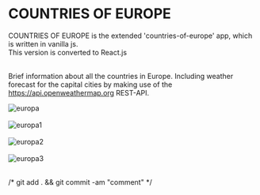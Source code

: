 <h1>COUNTRIES OF EUROPE</h1>

COUNTRIES OF EUROPE is the extended 'countries-of-europe' app, which is written in vanilla js.<br>
This version is converted to React.js<br><br>

Brief information about all the countries in Europe.
Including weather forecast for the capital cities by making use of the https://api.openweathermap.org REST-API.

![europa](https://user-images.githubusercontent.com/38325801/146386499-f52f55e7-cb04-48ee-a5cc-43091a80dffa.png)<br><br>
![europa1](https://user-images.githubusercontent.com/38325801/146386888-2c0e7406-1fac-464f-a961-57b72597e83a.png)<br><br>
![europa2](https://user-images.githubusercontent.com/38325801/146524438-b6712626-79a2-4c87-bcc0-6255e8b4570b.png)<br><br>
![europa3](https://user-images.githubusercontent.com/38325801/146385056-2363127e-5438-4afe-b5c2-a776bc5cccb2.png)<br><br>



/* git add . && git commit -am "comment" */
